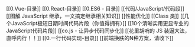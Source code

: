[[0.Vue-目录]]
[[0.React-目录]]
[[0.ES6 - 目录]]
[[代码/JavaScript/代码段]]
[[图解 JavaScript 继承，一文搞定继承相关知识]]
[[性能优化]]
[[Class 类]]
[[几个JavaScript极短日期时间代码片段（你值得拥有）]]
[[10个清晰实用更显专业的JavaScript代码片段]]
[[co.js - 让异步代码同步化]]
[[花里胡哨的 JS 装逼大法，直呼内行！！]]
[[0.一行代码实现-目录]]
[[前端换肤的N种方案，请收下]]